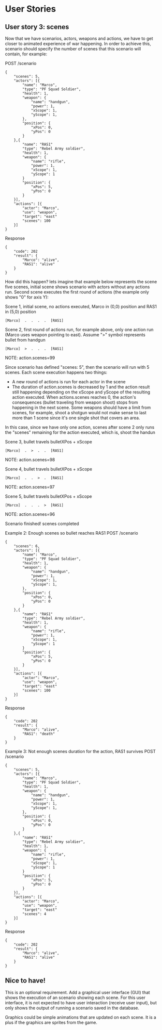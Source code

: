 # User Stories

## User story 3: scenes

Now that we have scenarios, actors, weapons and actions, we have to get closer to animated experience of war happening. In order to achieve this, scenario should specify the number of scenes that this scenario will contain, for example:

POST /scenario

```
{
    "scenes": 5,
    "actors": [{
        "name": "Marco",
        "type": "PF Squad Soldier",
        "health": 1,
        "weapon": {
            "name": "handgun",
            "power": 1,
            "xScope": 1,
            "yScope": 1,
        },
        "position": {
            "xPos": 0,
            "yPos": 0
        }
    },{
        "name": "RAS1"
        "type": "Rebel Army soldier",
        "health": 1,
        "weapon": {
            "name": "rifle",
            "power": 1,
            "xScope": 1,
            "yScope": 1
        }
        "position": {
            "xPos": 5,
            "yPos": 0
        }
    }],
    "actions": [{
        "actor": "Marco",
        "use": "weapon",
        "target": "east"
        "scenes": 100
    }]
}
```

Response
```
{
    "code": 202
    "result": {
        "Marco": "alive",
        "RAS1": "alive"
    }
}
```

How did this happen? lets imagine that example below represents the scene five scenes, initial scene shows scenario with actors without any actions run. Second scene executes the first round of actions (the example only shows "0" for axis Y):

Scene 1, initial scene, no actions executed, Marco in (0,0) position and RAS1 in (5,0) position

```
[Marco]  .  .  .  .  [RAS1]
```


Scene 2, first round of actions run, for example above, only one action run (Marco uses weapon pointing to east). Assume ">" symbol represents bullet from handgun

```
[Marco]  >  .  .  .  [RAS1]
```

NOTE: action.scenes=99

Since scenario has defined "scenes: 5", then the scenario will run with 5 scenes. Each scene execution happens two things:

* A new round of actions is run for each actor in the scene
* The duration of action.scenes is decreased by 1 and the action result still happening depending on the xScope and yScope of the resulting action executed. When actions.scenes reaches 0, the action's consequences (bullet traveling from weapon shoot) stops from happening in the next scene. Some weapons should have a limit from scenes, for example, shoot a shotgun would not make sense to last more than 1 scene since it's one single shot that covers an area.

In this case, since we have only one action, scenes after scene 2 only runs the "scenes" remaining for the action executed, which is, shoot the handun

Scene 3, bullet travels bulletXPos + xScope

```
[Marco]  .  >  .  .  [RAS1]
```

NOTE: action.scenes=98

Scene 4, bullet travels bulletXPos + xScope

```
[Marco]  .  .  >  .  [RAS1]
```

NOTE: action.scenes=97

Scene 5, bullet travels bulletXPos + xScope

```
[Marco]  .  .  .  >  [RAS1]
```

NOTE: action.scenes=96

Scenario finished! scenes completed

Example 2: Enough scenes so bullet reaches RAS1
POST /scenario

```
{
    "scenes": 6,
    "actors": [{
        "name": "Marco",
        "type": "PF Squad Soldier",
        "health": 1,
        "weapon": {
            "name": "handgun",
            "power": 1,
            "xScope": 1,
            "yScope": 1,
        },
        "position": {
            "xPos": 0,
            "yPos": 0
        }
    },{
        "name": "RAS1"
        "type": "Rebel Army soldier",
        "health": 1,
        "weapon": {
            "name": "rifle",
            "power": 1,
            "xScope": 1,
            "yScope": 1
        }
        "position": {
            "xPos": 5,
            "yPos": 0
        }
    }],
    "actions": [{
        "actor": "Marco",
        "use": "weapon",
        "target": "east"
        "scenes": 100
    }]
}
```

Response
```
{
    "code": 202
    "result": {
        "Marco": "alive",
        "RAS1": "death"
    }
}
```

Example 3: Not enough scenes duration for the action, RAS1 survives
POST /scenario

```
{
    "scenes": 5,
    "actors": [{
        "name": "Marco",
        "type": "PF Squad Soldier",
        "health": 1,
        "weapon": {
            "name": "handgun",
            "power": 1,
            "xScope": 1,
            "yScope": 1,
        },
        "position": {
            "xPos": 0,
            "yPos": 0
        }
    },{
        "name": "RAS1"
        "type": "Rebel Army soldier",
        "health": 1,
        "weapon": {
            "name": "rifle",
            "power": 1,
            "xScope": 1,
            "yScope": 1
        }
        "position": {
            "xPos": 5,
            "yPos": 0
        }
    }],
    "actions": [{
        "actor": "Marco",
        "use": "weapon",
        "target": "east"
        "scenes": 4
    }]
}
```

Response
```
{
    "code": 202
    "result": {
        "Marco": "alive",
        "RAS1": "alive"
    }
}
```

## Nice to have!
This is an optional requirement. Add a graphical user interface (GUI) that shows the execution of an scenario showing each scene. For this user interface, 
it is not expected to have user interaction (receive user input), but only shows the output of running a scenario saved in the database.

Graphics could be simple animations that are updated on each scene. It is a plus if the graphics are sprites from the game.